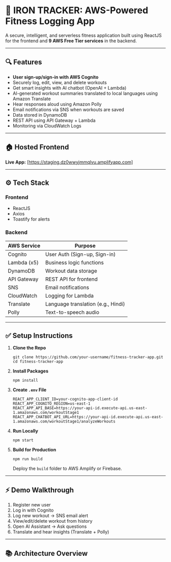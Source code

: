 # 🏅 IRON TRACKER: AWS-Powered Fitness Logging App

A secure, intelligent, and serverless fitness application built using ReactJS for the frontend and **9 AWS Free Tier services** in the backend.

---

## 🔍 Features

- **User sign-up/sign-in with AWS Cognito**
- Securely log, edit, view, and delete workouts
- Get smart insights with AI chatbot (OpenAI + Lambda)
- AI-generated workout summaries translated to local languages using Amazon Translate
- Hear responses aloud using Amazon Polly
- Email notifications via SNS when workouts are saved
- Data stored in DynamoDB
- REST API using API Gateway + Lambda
- Monitoring via CloudWatch Logs

---

## 🏠 Hosted Frontend

**Live App:** [https://staging.dz0wwyjmmqlvu.amplifyapp.com]

---

## ⚙️ Tech Stack

### Frontend

- ReactJS
- Axios
- Toastify for alerts

### Backend

| AWS Service | Purpose                            |
| ----------- | ---------------------------------- |
| Cognito     | User Auth (Sign-up, Sign-in)       |
| Lambda (x5) | Business logic functions           |
| DynamoDB    | Workout data storage               |
| API Gateway | REST API for frontend              |
| SNS         | Email notifications                |
| CloudWatch  | Logging for Lambda                 |
| Translate   | Language translation (e.g., Hindi) |
| Polly       | Text-to-speech audio               |

---

## ✅ Setup Instructions

1. **Clone the Repo**
   ```
   git clone https://github.com/your-username/fitness-tracker-app.git
   cd fitness-tracker-app
   ```
2. **Install Packages**
   ```
   npm install
   ```
3. **Create `.env` File**
   ```
   REACT_APP_CLIENT_ID=your-cognito-app-client-id
   REACT_APP_COGNITO_REGION=us-east-1
   REACT_APP_API_BASE=https://your-api-id.execute-api.us-east-1.amazonaws.com/workoutStage1
   REACT_APP_CHATBOT_API_URL=https://your-api-id.execute-api.us-east-1.amazonaws.com/workoutStage1/analyzeWorkouts
   ```
4. **Run Locally**
   ```
   npm start
   ```
5. **Build for Production**
   ```
   npm run build
   ```
   Deploy the `build` folder to AWS Amplify or Firebase.

---

## ⚡ Demo Walkthrough

1. Register new user
2. Log in with Cognito
3. Log new workout → SNS email alert
4. View/edit/delete workout from history
5. Open AI Assistant → Ask questions
6. Translate and hear insights (Translate + Polly)

---

## 📚 Architecture Overview